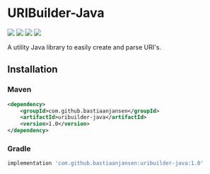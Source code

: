 # URIBuilder-Java

![](https://github.com/BastiaanJansen/URIBuilder-Java/workflows/Build/badge.svg)
![](https://github.com/BastiaanJansen/URIBuilder-Java/workflows/Test/badge.svg)
![](https://img.shields.io/github/license/BastiaanJansen/URIBuilder-Java)
![](https://img.shields.io/github/issues/BastiaanJansen/URIBuilder-Java)

A utility Java library to easily create and parse URI's.

## Installation

### Maven
```xml
<dependency>
    <groupId>com.github.bastiaanjansen</groupId>
    <artifactId>uribuilder-java</artifactId>
    <version>1.0</version>
</dependency>
```

### Gradle
```gradle
implementation 'com.github.bastiaanjansen:uribuilder-java:1.0'
```
